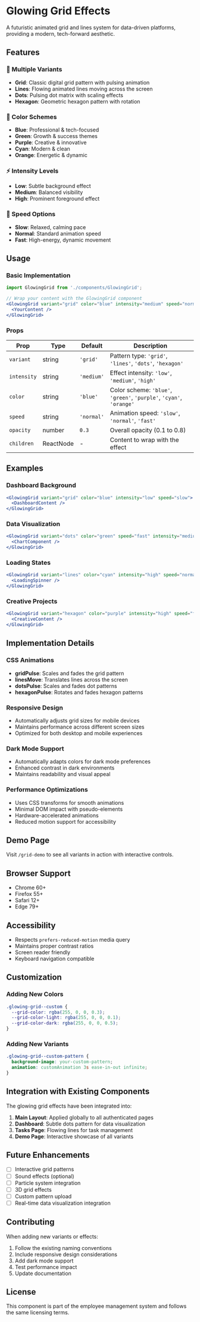 # Glowing Grid Effects

A futuristic animated grid and lines system for data-driven platforms, providing a modern, tech-forward aesthetic.

## Features

### 🎨 Multiple Variants
- **Grid**: Classic digital grid pattern with pulsing animation
- **Lines**: Flowing animated lines moving across the screen
- **Dots**: Pulsing dot matrix with scaling effects
- **Hexagon**: Geometric hexagon pattern with rotation

### 🌈 Color Schemes
- **Blue**: Professional & tech-focused
- **Green**: Growth & success themes
- **Purple**: Creative & innovative
- **Cyan**: Modern & clean
- **Orange**: Energetic & dynamic

### ⚡ Intensity Levels
- **Low**: Subtle background effect
- **Medium**: Balanced visibility
- **High**: Prominent foreground effect

### 🚀 Speed Options
- **Slow**: Relaxed, calming pace
- **Normal**: Standard animation speed
- **Fast**: High-energy, dynamic movement

## Usage

### Basic Implementation

```jsx
import GlowingGrid from './components/GlowingGrid';

// Wrap your content with the GlowingGrid component
<GlowingGrid variant="grid" color="blue" intensity="medium" speed="normal" opacity={0.3}>
  <YourContent />
</GlowingGrid>
```

### Props

| Prop | Type | Default | Description |
|------|------|---------|-------------|
| `variant` | string | `'grid'` | Pattern type: `'grid'`, `'lines'`, `'dots'`, `'hexagon'` |
| `intensity` | string | `'medium'` | Effect intensity: `'low'`, `'medium'`, `'high'` |
| `color` | string | `'blue'` | Color scheme: `'blue'`, `'green'`, `'purple'`, `'cyan'`, `'orange'` |
| `speed` | string | `'normal'` | Animation speed: `'slow'`, `'normal'`, `'fast'` |
| `opacity` | number | `0.3` | Overall opacity (0.1 to 0.8) |
| `children` | ReactNode | - | Content to wrap with the effect |

## Examples

### Dashboard Background
```jsx
<GlowingGrid variant="grid" color="blue" intensity="low" speed="slow">
  <DashboardContent />
</GlowingGrid>
```

### Data Visualization
```jsx
<GlowingGrid variant="dots" color="green" speed="fast" intensity="medium">
  <ChartComponent />
</GlowingGrid>
```

### Loading States
```jsx
<GlowingGrid variant="lines" color="cyan" intensity="high" speed="normal">
  <LoadingSpinner />
</GlowingGrid>
```

### Creative Projects
```jsx
<GlowingGrid variant="hexagon" color="purple" intensity="high" speed="fast">
  <CreativeContent />
</GlowingGrid>
```

## Implementation Details

### CSS Animations
- **gridPulse**: Scales and fades the grid pattern
- **linesMove**: Translates lines across the screen
- **dotsPulse**: Scales and fades dot patterns
- **hexagonPulse**: Rotates and fades hexagon patterns

### Responsive Design
- Automatically adjusts grid sizes for mobile devices
- Maintains performance across different screen sizes
- Optimized for both desktop and mobile experiences

### Dark Mode Support
- Automatically adapts colors for dark mode preferences
- Enhanced contrast in dark environments
- Maintains readability and visual appeal

### Performance Optimizations
- Uses CSS transforms for smooth animations
- Minimal DOM impact with pseudo-elements
- Hardware-accelerated animations
- Reduced motion support for accessibility

## Demo Page

Visit `/grid-demo` to see all variants in action with interactive controls.

## Browser Support

- Chrome 60+
- Firefox 55+
- Safari 12+
- Edge 79+

## Accessibility

- Respects `prefers-reduced-motion` media query
- Maintains proper contrast ratios
- Screen reader friendly
- Keyboard navigation compatible

## Customization

### Adding New Colors
```css
.glowing-grid--custom {
  --grid-color: rgba(255, 0, 0, 0.3);
  --grid-color-light: rgba(255, 0, 0, 0.1);
  --grid-color-dark: rgba(255, 0, 0, 0.5);
}
```

### Adding New Variants
```css
.glowing-grid--custom-pattern {
  background-image: your-custom-pattern;
  animation: customAnimation 3s ease-in-out infinite;
}
```

## Integration with Existing Components

The glowing grid effects have been integrated into:

1. **Main Layout**: Applied globally to all authenticated pages
2. **Dashboard**: Subtle dots pattern for data visualization
3. **Tasks Page**: Flowing lines for task management
4. **Demo Page**: Interactive showcase of all variants

## Future Enhancements

- [ ] Interactive grid patterns
- [ ] Sound effects (optional)
- [ ] Particle system integration
- [ ] 3D grid effects
- [ ] Custom pattern upload
- [ ] Real-time data visualization integration

## Contributing

When adding new variants or effects:

1. Follow the existing naming conventions
2. Include responsive design considerations
3. Add dark mode support
4. Test performance impact
5. Update documentation

## License

This component is part of the employee management system and follows the same licensing terms. 